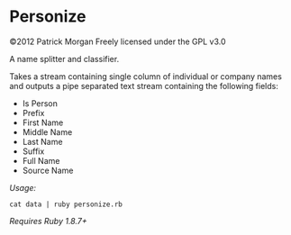 # Personize
&copy;2012 Patrick Morgan
Freely licensed under the GPL v3.0

A name splitter and classifier.

Takes a stream containing single column of individual or company
names and outputs a pipe separated text stream containing the
following fields:

* Is Person 
* Prefix
* First Name
* Middle Name
* Last Name
* Suffix
* Full Name
* Source Name

*Usage:*

	cat data | ruby personize.rb 


*Requires Ruby 1.8.7+*

